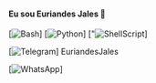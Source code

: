 
#### Eu sou Euriandes Jales 👋

[![Bash](https://img.shields.io/badge/GNU%20Bash-4EAA25?style=for-the-badge&logo=GNU%20Bash&logoColor=white)]
[![Python](https://img.shields.io/badge/Python-14354C?style=for-the-badge&logo=python&logoColor=white)]
["![ShellScript](https://img.shields.io/badge/Shell_Script-121011?style=for-the-badge&logo=gnu-bash&logoColor=white)]

[![Telegram](https://img.shields.io/badge/Telegram-2CA5E0?style=for-the-badge&logo=telegram&logoColor=white)] EuriandesJales

[![WhatsApp](https://img.shields.io/badge/WhatsApp-25D366?style=for-the-badge&logo=whatsapp&logoColor=white)]
